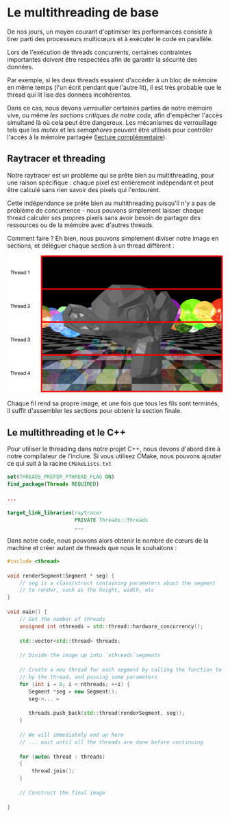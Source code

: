 # Le multithreading de base

De nos jours, un moyen courant d'optimiser les performances consiste à tirer parti des processeurs multicœurs et à exécuter le code en parallèle.

Lors de l'exécution de threads concurrents, certaines contraintes importantes doivent être respectées afin de garantir la sécurité des données.

Par exemple, si les deux threads essaient d'accéder à un bloc de mémoire en même temps (l'un écrit pendant que l'autre lit), il est très probable que le thread qui lit lise des données incohérentes.

Dans ce cas, nous devons *verrouiller* certaines parties de notre mémoire vive, ou même *les sections critiques de notre code*, afin d'empêcher l'accès simultané là où cela peut être dangereux. Les mécanismes de verrouillage tels que les *mutex* et les *semaphores* peuvent être utilisés pour contrôler l'accès à la mémoire partagée ([lecture complémentaire](https://www.geeksforgeeks.org/mutex-vs-semaphore/)).


## Raytracer et threading

Notre raytracer est un problème qui se prête bien au multithreading, pour une raison spécifique : chaque pixel est entièrement indépendant et peut être calculé sans rien savoir des pixels qui l'entourent. 

Cette indépendance se prête bien au multithreading puisqu'il n'y a pas de problème de concurrence - nous pouvons simplement laisser chaque thread calculer ses propres pixels sans avoir besoin de partager des ressources ou de la mémoire avec d'autres threads. 

Comment faire ? Eh bien, nous pouvons simplement diviser notre image en sections, et déléguer chaque section à un thread différent : 

![](../graphics/multi-thread.png)

Chaque fil rend sa propre image, et une fois que tous les fils sont terminés, il suffit d'assembler les sections pour obtenir la section finale.

## Le multithreading et le C++

Pour utiliser le threading dans notre projet C++, nous devons d'abord dire à notre compilateur de l'inclure. Si vous utilisez CMake, nous pouvons ajouter ce qui suit à la racine `CMakeLists.txt`


```cmake
set(THREADS_PREFER_PTHREAD_FLAG ON)
find_package(Threads REQUIRED)

...

target_link_libraries(raytracer 
                      PRIVATE Threads::Threads
                      ...
```

Dans notre code, nous pouvons alors obtenir le nombre de cœurs de la machine et créer autant de threads que nous le souhaitons :

```c++
#include <thread>

void renderSegment(Segment * seg) {
    // seg is a class/struct containing parameters about the segment 
    // to render, such as the height, width, etc
}

void main() {
    // Get the number of threads
    unsigned int nthreads = std::thread::hardware_concurrency();

    std::vector<std::thread> threads;

    // Divide the image up into `nthreads`segments

    // Create a new thread for each segment by calling the function to be executed 
    // by the thread, and passing some parameters
    for (int i = 0; i < nthreads; ++i) {
       Segment *seg = new Segment();
       seg->... =

       threads.push_back(std::thread(renderSegment, seg));
    }

    // We will immediately end up here
    // ... wait until all the threads are done before continuing

    for (auto& thread : threads)
    { 
        thread.join(); 
    }

    // Construct the final image

}

```